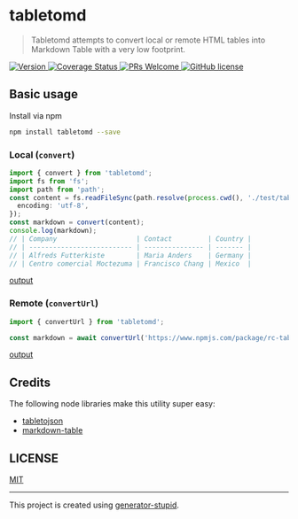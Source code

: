 # tabletomd

> Tabletomd attempts to convert local or remote HTML tables into Markdown Table with a very low footprint.

<p>
  <a href="https://www.npmjs.com/package/tabletomd">
    <img src="https://img.shields.io/npm/v/tabletomd.svg" alt="Version" />
  </a>
  <a href="https://coveralls.io/github/yyz945947732/tabletomd?branch=master">
    <img
      src="https://coveralls.io/repos/github/yyz945947732/tabletomd/badge.svg?branch=master"
      alt="Coverage Status"
    />
  </a>
  <a href="https://github.com/yyz945947732/tabletomd/pulls">
    <img
      src="https://img.shields.io/badge/PRs-welcome-brightgreen.svg"
      alt="PRs Welcome"
    />
  </a>
  <a href="https://github.com/yyz945947732/tabletomd/blob/master/LICENSE">
    <img
      src="https://img.shields.io/badge/license-MIT-blue.svg"
      alt="GitHub license"
    />
  </a>
</p>

## Basic usage

Install via npm

```sh
npm install tabletomd --save
```

### Local (`convert`)

```typescript
import { convert } from 'tabletomd';
import fs from 'fs';
import path from 'path';
const content = fs.readFileSync(path.resolve(process.cwd(), './test/table.html'), {
  encoding: 'utf-8',
});
const markdown = convert(content);
console.log(markdown);
// | Company                    | Contact         | Country |
// | -------------------------- | --------------- | ------- |
// | Alfreds Futterkiste        | Maria Anders    | Germany |
// | Centro comercial Moctezuma | Francisco Chang | Mexico  |
```

[output](https://github.com/yyz945947732/tabletomd/tree/master/example/convertOutput.md)

### Remote (`convertUrl`)

```typescript
import { convertUrl } from 'tabletomd';

const markdown = await convertUrl('https://www.npmjs.com/package/rc-table');
```

[output](https://github.com/yyz945947732/tabletomd/tree/master/example/convertUrlOutput.md)

## Credits

The following node libraries make this utility super easy:

- [tabletojson](https://github.com/maugenst/tabletojson)
- [markdown-table](https://github.com/wooorm/markdown-table)

## LICENSE

[MIT](https://github.com/yyz945947732/tabletomd/blob/master/LICENSE)

---

This project is created using [generator-stupid](https://github.com/yyz945947732/generator-stupid).
